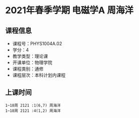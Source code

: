 # 2021年春季学期 电磁学A 周海洋






## 课程信息

- 课程号：PHYS1004A.02
- 学分：4
- 教学类型：理论课
- 开课单位：物理学院
- 课程类别：通修
- 课程层次：本科计划内课程

## 上课时间

```
1~18周 2121 :1(6,7) 周海洋
1~18周 2121 :4(1,2) 周海洋
```

